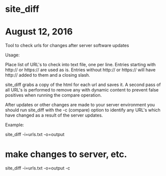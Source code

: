# site_diff
# August 12, 2016

Tool to check urls for changes after server software updates

Usage:

Place list of URL's to check into text file, one per line. Entries starting with http:// or https:// are used as is. Entries
without http:// or https:// will have http:// added to them and a closing slash.

site_diff grabs a copy of the html for each url and saves it. A second pass of all URL's is performed to remove any with
dynamic content to prevent false positives when running the compare operation.

After updates or other changes are made to your server environment you should run site_diff with the -c (compare) option to
identify any URL's which have changed as a result of the server updates.

Example:

site_diff -i=urls.txt -o=output

# make changes to server, etc.

site_diff -i=urls.txt -o=output -c




